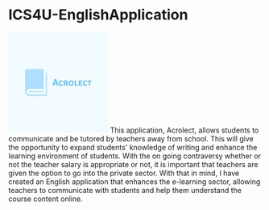 
# ICS4U-EnglishApplication
![Acrolect Logo](https://github.com/KevinT02/ICS4U-EnglishApplication/blob/master/logo(2).png) This application, Acrolect, allows students to communicate and be tutored by teachers away from school. This will give the opportunity to expand students' knowledge of writing and enhance the learning environment of students. With the on going contraversy whether or not the teacher salary is appropriate or not, it is important that teachers are given the option to go into the private sector. With that in mind, I have created an English application that enhances the e-learning sector, allowing teachers to communicate with students and help them understand the course content online. 



